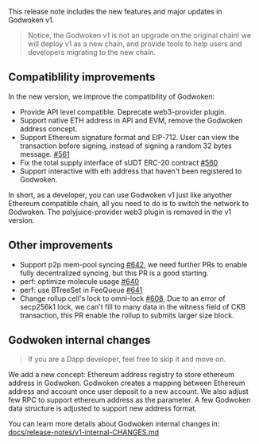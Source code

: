 This release note includes the new features and major updates in Godwoken v1.

> Notice, the Godwoken v1 is not an upgrade on the original chain! we will deploy v1 as a new chain, and provide tools to help users and developers migrating to the new chain.

## Compatiblility improvements

In the new version, we improve the compatibility of Godwoken:

- Provide API level compatible. Deprecate web3-provider plugin.
- Support native ETH address in API and EVM, remove the Godwoken address concept.
- Support Ethereum signature format and EIP-712. User can view the transaction before signing, instead of signing a random 32 bytes message. [#561](https://github.com/nervosnetwork/godwoken/pull/561)
- Fix the total supply interface of sUDT ERC-20 contract [#560](https://github.com/nervosnetwork/godwoken/pull/560)
- Support interactive with eth address that haven't been registered to Godwoken.

In short, as a developer, you can use Godwoken v1 just like anyother Ethereum compatible chain, all you need to do is to switch the network to Godwoken. The polyjuice-provider web3 plugin is removed in the v1 version.

## Other improvements

- Support p2p mem-pool syncing [#642](https://github.com/nervosnetwork/godwoken/pull/642), we need further PRs to enable fully decentralized syncing, but this PR is a good starting.
- perf: optimize molecule usage [#640](https://github.com/nervosnetwork/godwoken/pull/640)
- perf: use BTreeSet in FeeQueue [#641](https://github.com/nervosnetwork/godwoken/pull/641)
- Change rollup cell's lock to omni-lock [#608](https://github.com/nervosnetwork/godwoken/pull/608), Due to an error of secp256k1 lock, we can't fill to many data in the witness field of CKB transaction, this PR enable the rollup to submits larger size block.

## Godwoken internal changes

> If you are a Dapp developer, feel free to skip it and move on.

We add a new concept: Ethereum address registry to store ethereum address in Godwoken. Godwoken creates a mapping between Ethereum address and account once user deposit to a new account. We also adjust few RPC to support ethereum address as the parameter. A few Godwoken data structure is adjusted to support new address format.

You can learn more details about Godwoken internal changes in: [docs/release-notes/v1-internal-CHANGES.md](https://github.com/nervosnetwork/godwoken/blob/develop/docs/release-notes/v1-internal-CHANGES.md)
